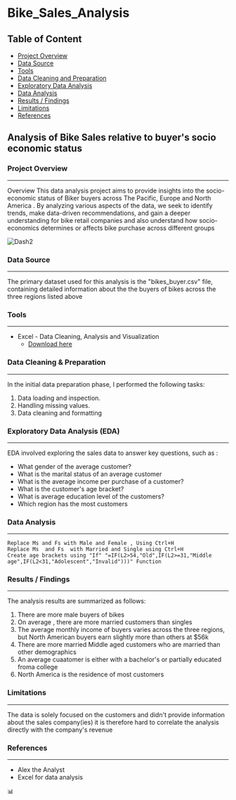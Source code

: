 #  Bike_Sales_Analysis

##  Table of Content
-  [Project  Overview](#project-overview)
-  [Data  Source](#data-source)
-  [Tools](#tools)
-  [Data Cleaning and Preparation](#data-cleaning-and-preparation)
-  [Exploratory Data Analysis](#exploratory-data-analysis)
-  [Data Analysis](#data-analysis)
-  [Results / Findings](#results-/-findings)
-  [Limitations](#limitations)
-  [References](#references)


##  Analysis of Bike Sales relative to buyer's socio economic status

###  Project Overview
---
Overview This data analysis project aims to provide insights into the socio-economic status of  Biker buyers  across The Pacific, Europe and North America . By analyzing various aspects of the  data, we seek to identify trends, make data-driven recommendations, and gain a deeper understanding for bike retail companies and also understand how socio-economics determines or affects bike purchase across different groups

![Dash2](https://github.com/user-attachments/assets/09fe2fd4-2f08-4207-a4e7-abae946ae27f)


###  Data Source
---
  The primary dataset used for this analysis is the "bikes_buyer.csv" file, containing detailed information about the the buyers of bikes across the three regions listed above

###  Tools
---

-  Excel  - Data Cleaning, Analysis and Visualization
    -  [Download here](www.microsoft.com)
 

###  Data Cleaning & Preparation
---
In the initial data preparation phase, I performed the following tasks: 
1.  Data loading and inspection.
2.  Handling missing values.
3.  Data cleaning and formatting

###  Exploratory Data Analysis (EDA)
---
EDA involved exploring the sales data to answer key questions, such as :

-   What  gender of the average customer?
-   What is the marital status of an average customer
-   What is the average income per purchase of a customer?
-   What is the customer's age bracket?
-   What is average education level of the customers?
-   Which region has the most customers

###  Data Analysis
---
```Excel functions
Replace Ms and Fs with Male and Female , Using Ctrl+H
Replace Ms  and Fs  with Married and Single using Ctrl+H
Create age brackets using "If" "=IF(L2>54,"Old",IF(L2>=31,"Middle age",IF(L2<31,"Adolescent","Invalid")))" Function
```


###  Results / Findings
---

The analysis results are summarized as follows:
1.  There are more male buyers of bikes
2.  On average , there are more married customers than singles
3.  The average monthly income of buyers varies across the three regions, but North American buyers earn slightly more than others at $56k
4.  There are more married Middle aged customers who are married than other demographics
5.  An average cuaatomer is either with a bachelor's or partially educated froma college
6.  North America is the residence of most customers


###  Limitations
---

The data is solely focused on the customers and didn't provide information about the sales company(ies) it is therefore hard to correlate the analysis directly with the company's  revenue


###  References 
---
-  Alex the Analyst
-  Excel for data analysis 

📊
